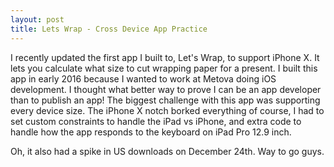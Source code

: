 ```yaml
---
layout: post
title: Lets Wrap - Cross Device App Practice
---
```


I recently updated the first app I built to, Let's Wrap, to support iPhone X. It lets you calculate what size to cut wrapping paper for a present. I built this app in early 2016 because I wanted to work at Metova doing iOS development. I thought what better way to prove I can be an app developer than to publish an app! The biggest challenge with this app was supporting every device size. The iPhone X notch borked everything of course, I had to set custom constraints to handle the iPad vs iPhone, and extra code to handle how the app responds to the keyboard on iPad Pro 12.9 inch.

Oh, it also had a spike in US downloads on December 24th. Way to go guys.

<amp-img width="1256" height="277" layout="responsive" src="/assets/images/letswrap.jpg"></amp-img>